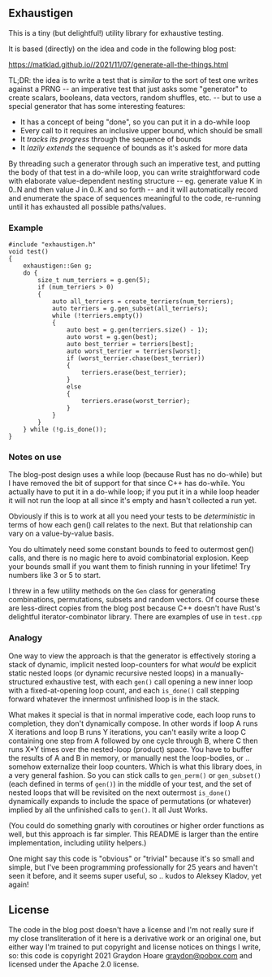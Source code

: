 ## Exhaustigen

This is a tiny (but delightful!) utility library for exhaustive testing.

It is based (directly) on the idea and code in the following blog post:

https://matklad.github.io//2021/11/07/generate-all-the-things.html

TL;DR: the idea is to write a test that is _similar_ to the sort of test one
writes against a PRNG -- an imperative test that just asks some "generator" to
create scalars, booleans, data vectors, random shuffles, etc. -- but to use a
special generator that has some interesting features:

  - It has a concept of being "done", so you can put it in a do-while loop
  - Every call to it requires an inclusive upper bound, which should be small
  - It _tracks its progress_ through the sequence of bounds
  - It _lazily extends_ the sequence of bounds as it's asked for more data

By threading such a generator through such an imperative test, and putting the
body of that test in a do-while loop, you can write straightforward code with
elaborate value-dependent nesting structure -- eg. generate value K in 0..N and
then value J in 0..K and so forth -- and it will automatically record and
enumerate the space of sequences meaningful to the code, re-running until it has
exhausted all possible paths/values.

### Example

```
#include "exhaustigen.h"
void test()
{
    exhaustigen::Gen g;
    do {
        size_t num_terriers = g.gen(5);
        if (num_terriers > 0)
        {
            auto all_terriers = create_terriers(num_terriers);
            auto terriers = g.gen_subset(all_terriers);
            while (!terriers.empty())
            {
                auto best = g.gen(terriers.size() - 1);
                auto worst = g.gen(best);
                auto best_terrier = terriers[best];
                auto worst_terrier = terriers[worst];
                if (worst_terrier.chase(best_terrier))
                {
                    terriers.erase(best_terrier);
                }
                else
                {
                    terriers.erase(worst_terrier);
                }
            }
        }
    } while (!g.is_done());
}
```

### Notes on use

The blog-post design uses a while loop (because Rust has no do-while) but I have
removed the bit of support for that since C++ has do-while. You actually have to
put it in a do-while loop; if you put it in a while loop header it will not run
the loop at all since it's empty and hasn't collected a run yet.

Obviously if this is to work at all you need your tests to be _deterministic_ in
terms of how each gen() call relates to the next. But that relationship can vary
on a value-by-value basis.

You do ultimately need some constant bounds to feed to outermost gen() calls,
and there is no magic here to avoid combinatorial explosion. Keep your bounds
small if you want them to finish running in your lifetime! Try numbers like 3 or
5 to start.

I threw in a few utility methods on the `Gen` class for generating combinations,
permutations, subsets and random vectors. Of course these are less-direct copies
from the blog post because C++ doesn't have Rust's delightful
iterator-combinator library. There are examples of use in `test.cpp`

### Analogy

One way to view the approach is that the generator is effectively storing a
stack of dynamic, implicit nested loop-counters for what _would_ be explicit
static nested loops (or dynamic recursive nested loops) in a manually-structured
exhaustive test, with each `gen()` call opening a new inner loop with a
fixed-at-opening loop count, and each `is_done()` call stepping forward whatever
the innermost unfinished loop is in the stack.

What makes it special is that in normal imperative code, each loop runs to
completion, they don't dynamically compose. In other words if loop A runs X
iterations and loop B runs Y iterations, you can't easily write a loop C
containing one step from A followed by one cycle through B, where C then runs
X*Y times over the nested-loop (product) space. You have to buffer the results
of A and B in memory, or manually nest the loop-bodies, or .. somehow
externalize their loop counters. Which is what this library does, in a very
general fashion. So you can stick calls to `gen_perm()` or `gen_subset()` (each
defined in terms of `gen()`) in the middle of your test, and the set of nested
loops that will be revisited on the next outermost `is_done()` dynamically
expands to include the space of permutations (or whatever) implied by all the
unfinished calls to `gen()`. It all Just Works.

(You could do something gnarly with coroutines or higher order functions as
well, but this approach is far simpler. This README is larger than the entire
implementation, including utility helpers.)

One might say this code is "obvious" or "trivial" because it's so small and
simple, but I've been programming professionally for 25 years and haven't seen
it before, and it seems super useful, so .. kudos to Aleksey Kladov, yet again!

## License

The code in the blog post doesn't have a license and I'm not really sure if
my close transliteration of it here is a derivative work or an original one,
but either way I'm trained to put copyright and license notices on things I
write, so: this code is copyright 2021 Graydon Hoare <graydon@pobox.com>
and licensed under the Apache 2.0 license.